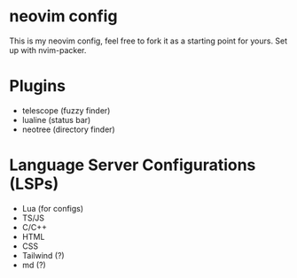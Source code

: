 # neovim config

This is my neovim config, feel free to fork it as a starting point for yours. Set up with nvim-packer.

# Plugins
- telescope (fuzzy finder)
- lualine (status bar)
- neotree (directory finder)

# Language Server Configurations (LSPs)
- Lua (for configs)
- TS/JS
- C/C++
- HTML
- CSS
- Tailwind (?)
- md (?)
